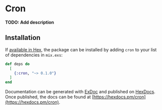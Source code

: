 # Cron

**TODO: Add description**

## Installation

If [available in Hex](https://hex.pm/docs/publish), the package can be installed
by adding `cron` to your list of dependencies in `mix.exs`:

```elixir
def deps do
  [
    {:cron, "~> 0.1.0"}
  ]
end
```

Documentation can be generated with [ExDoc](https://github.com/elixir-lang/ex_doc)
and published on [HexDocs](https://hexdocs.pm). Once published, the docs can
be found at [https://hexdocs.pm/cron](https://hexdocs.pm/cron).

